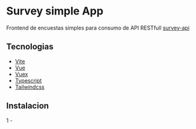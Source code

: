 # Survey simple App

Frontend de encuestas simples para consumo de API RESTfull [survey-api](https://github.com/jreyesdev/survey-api-laravel)

## Tecnologias

- [Vite](https://vitejs.dev/)
- [Vue](https://vuejs.org/)
- [Vuex](https://vuex.vuejs.org/)
- [Typescript](https://typescriptlang.org/)
- [Tailwindcss](https://tailwindcss.com/)

## Instalacion

1 -

